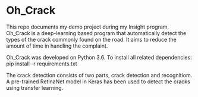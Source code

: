 # Oh_Crack
This repo documents my demo project during my Insight program. 
Oh_Crack is a deep-learning based program that automatically detect the types of the crack commonly found on the road. It aims to reduce the amount of time in handling the complaint. 

Oh_Crack was developed on Python 3.6.
To install all related dependencies:
pip install -r requirements.txt

The crack detection consists of two parts, crack detection and recognitiom. A pre-trained RetinaNet model in Keras has been used to detect the cracks using transfer learning. 
